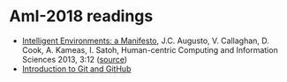 # AmI-2018 readings

* [Intelligent Environments: a Manifesto](R01-IntelligentEnvironments-Manifesto.pdf), J.C. Augusto, V. Callaghan, D. Cook, A. Kameas, I. Satoh, Human-centric Computing and Information Sciences
2013, 3:12 ([source](http://www.hcis-journal.com/content/3/1/12))
* [Introduction to Git and GitHub](R02-git-intro.pdf)
